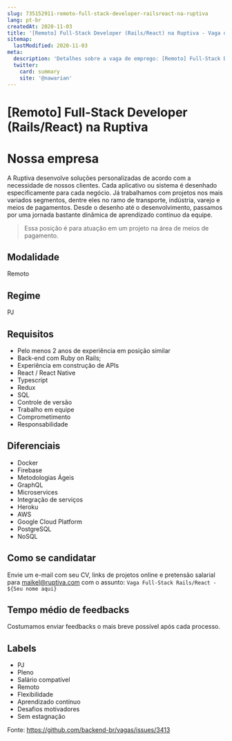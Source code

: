```yaml
---
slug: 735152911-remoto-full-stack-developer-railsreact-na-ruptiva
lang: pt-br
createdAt: 2020-11-03
title: '[Remoto] Full-Stack Developer (Rails/React) na Ruptiva - Vaga de Emprego'
sitemap:
  lastModified: 2020-11-03
meta:
  description: 'Detalhes sobre a vaga de emprego: [Remoto] Full-Stack Developer (Rails/React) na Ruptiva'
  twitter:
    card: summary
    site: '@nawarian'
---
```


# [Remoto] Full-Stack Developer (Rails/React) na Ruptiva

# Nossa empresa
A Ruptiva desenvolve soluções personalizadas de acordo com a necessidade de nossos clientes. Cada aplicativo ou sistema é desenhado especificamente para cada negócio. Já trabalhamos com projetos nos mais variados segmentos, dentre eles no ramo de transporte, indústria, varejo e meios de pagamentos. Desde o desenho até o desenvolvimento, passamos por uma jornada bastante dinâmica de aprendizado contínuo da equipe. 

> Essa posição é para atuação em um projeto na área de meios de pagamento.

## Modalidade
Remoto

## Regime
PJ

## Requisitos
- Pelo menos 2 anos de experiência em posição similar
- Back-end com Ruby on Rails;
- Experiência em construção de APIs
- React / React Native
- Typescript
- Redux
- SQL
- Controle de versão
- Trabalho em equipe
- Comprometimento
- Responsabilidade
 
## Diferenciais
- Docker
- Firebase
- Metodologias Ágeis
- GraphQL
- Microservices
- Integração de serviços
- Heroku
- AWS
- Google Cloud Platform
- PostgreSQL
- NoSQL

## Como se candidatar
Envie um e-mail com seu CV, links de projetos online e pretensão salarial para maikel@ruptiva.com com o assunto: `Vaga Full-Stack Rails/React - ${Seu nome aqui}`

## Tempo médio de feedbacks
Costumamos enviar feedbacks o mais breve possível após cada processo.

## Labels
- PJ
- Pleno
- Salário compatível
- Remoto
- Flexibilidade
- Aprendizado contínuo
- Desafios motivadores
- Sem estagnação

Fonte: https://github.com/backend-br/vagas/issues/3413